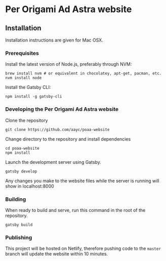 # Per Origami Ad Astra website

## Installation
Installation instructions are given for Mac OSX.

### Prerequisites
Install the latest version of Node.js, preferably through NVM:
```
brew install nvm # or equivalent in chocolatey, apt-get, pacman, etc.
nvm install node
```

Install the Gatsby CLI:
```
npm install -g gatsby-cli
```

### Developing the Per Origami Ad Astra website
Clone the repository
```
git clone https://github.com/aayc/poaa-website
```

Change directory to the repository and install dependencies
```
cd poaa-website
npm install
```

Launch the development server using Gatsby.
```
gatsby develop
```

Any changes you make to the website files while the server is running will show in localhost:8000

### Building
When ready to build and serve, run this command in the root of the repository.
```
gatsby build
```

### Publishing
This project will be hosted on Netlify, therefore pushing code to the `master` branch will update the website within 10 minutes.

